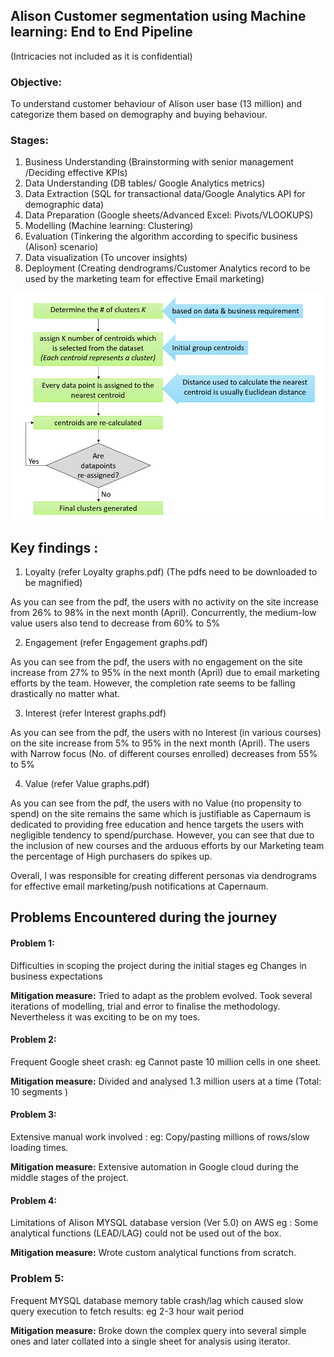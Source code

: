 ## Alison Customer segmentation using Machine learning: End to End Pipeline
(Intricacies not included as it is confidential)


### Objective:
 To understand customer behaviour of Alison user base (13 million) and categorize them based on demography and buying behaviour.

### Stages:

1. Business Understanding (Brainstorming with senior management /Deciding effective KPIs)
2. Data Understanding (DB tables/ Google Analytics metrics)
3. Data Extraction (SQL for transactional data/Google Analytics API for demographic data)
4. Data Preparation (Google sheets/Advanced Excel: Pivots/VLOOKUPS)
5. Modelling (Machine learning: Clustering)
6. Evaluation (Tinkering the algorithm according to specific business (Alison) scenario)
7. Data visualization (To uncover insights)
8. Deployment (Creating dendrograms/Customer Analytics record to be used by the marketing team for effective Email marketing)


![Image of flowchart](https://github.com/Tanay7/Machine-Learning/blob/master/Customer_segmentation/Images/ggg.png)


## Key findings : 

1. Loyalty (refer Loyalty graphs.pdf) (The pdfs need to be downloaded to be magnified)

  As you can see from the pdf, the users with no activity on the site increase from 26% to 98% in the next month (April).
Concurrently, the medium-low value users also tend to decrease from 60% to 5% 

2. Engagement (refer Engagement graphs.pdf)

  As you can see from the pdf, the users with no engagement on the site increase from 27% to 95% in the next month (April) due to email marketing efforts by the team.
  However, the completion rate seems to be falling drastically no matter what.
  
3. Interest (refer Interest graphs.pdf)

  As you can see from the pdf, the users with no Interest (in various courses) on the site increase from 5% to 95% in the next month (April).
  The users with Narrow focus (No. of different courses enrolled) decreases from 55% to 5%

4. Value (refer Value graphs.pdf)

  As you can see from the pdf, the users with no Value (no propensity to spend) on the site remains the same which is justifiable as Capernaum is dedicated to providing free education
  and hence targets the users with negligible tendency to spend/purchase.
  However, you can see that due to the inclusion of new courses and the arduous efforts by our Marketing team the percentage of High purchasers do spikes up.
  
Overall, I was responsible for creating different personas via dendrograms for effective email marketing/push notifications at Capernaum.  


## Problems Encountered during the journey

	
#### Problem 1: 
Difficulties in scoping the project during the initial stages eg Changes in business expectations 

**Mitigation measure:** Tried to adapt as the problem evolved.
Took several iterations of modelling, trial and error to finalise the methodology.
Nevertheless it was exciting to be on my toes.
	
#### Problem 2:
Frequent Google sheet crash: eg Cannot paste 10 million cells in one sheet.

**Mitigation measure:** Divided and analysed 1.3 million users at a time (Total: 10 segments )
         
#### Problem 3:
Extensive manual work involved : eg: Copy/pasting millions of rows/slow loading times. 

**Mitigation measure:** Extensive automation in Google cloud during the middle stages of the project.

#### Problem 4:
Limitations of Alison MYSQL database version (Ver 5.0) on AWS eg : Some analytical functions (LEAD/LAG) could not be used out of the box.

**Mitigation measure:** Wrote custom analytical functions from scratch.

### Problem 5:
Frequent MYSQL database memory table crash/lag which caused slow query execution to fetch results: eg 2-3 hour wait period 

**Mitigation measure:** Broke down the complex query into several simple ones and later collated into a single sheet for analysis using iterator.
 
